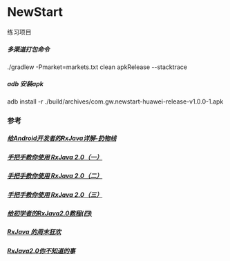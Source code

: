 # NewStart
练习项目

##### 多渠道打包命令
./gradlew -Pmarket=markets.txt clean apkRelease --stacktrace
##### adb 安装apk
adb install -r ./build/archives/com.gw.newstart-huawei-release-v1.0.0-1.apk

### 参考
##### [给Android开发者的RxJava详解-扔物线](http://gank.io/post/560e15be2dca930e00da1083)
##### [手把手教你使用 RxJava 2.0（一）](http://www.jianshu.com/p/d149043d103a)
##### [手把手教你使用 RxJava 2.0（二）](http://www.jianshu.com/p/310726a75045)
##### [手把手教你使用 RxJava 2.0（三）](http://www.jianshu.com/p/1f4867ce3c01)
##### [给初学者的RxJava2.0教程(四)](http://www.jianshu.com/p/bb58571cdb64)
##### [RxJava 的周末狂欢](https://juejin.im/entry/5695c3ba60b2d6907c9081ef)
##### [RxJava2.0你不知道的事](http://www.jianshu.com/p/785d9dfb0a5b)


